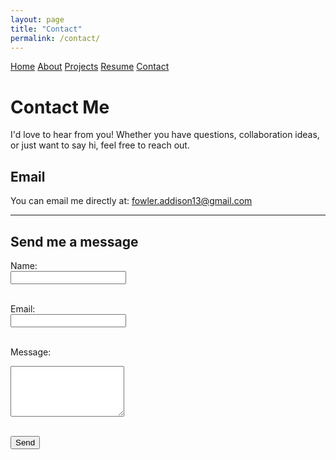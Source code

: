 ```yaml
---
layout: page
title: "Contact"
permalink: /contact/
---
```


<nav>
  <a href="/">Home</a>
  <a href="/about/">About</a>
  <a href="/projects/">Projects</a>
  <a href="/resume.pdf">Resume</a>
  <a href="/contact/">Contact</a>
</nav>

# Contact Me

I'd love to hear from you! Whether you have questions, collaboration ideas, or just want to say hi, feel free to reach out.

## Email

You can email me directly at: [fowler.addison13@gmail.com](mailto:fowler.addison13@gmail.com)

---

## Send me a message

<form action="https://formspree.io/f/movwbprp" method="POST">
  <label for="name">Name:</label><br />
  <input type="text" id="name" name="name" required /><br /><br />

  <label for="email">Email:</label><br />
  <input type="email" id="email" name="_replyto" required /><br /><br />

  <label for="message">Message:</label><br />
  <textarea id="message" name="message" rows="5" required></textarea><br /><br />

  <button type="submit">Send</button>
</form>
